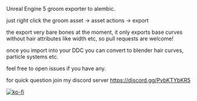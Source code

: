 Unreal Engine 5 groom exporter to alembic.

just right click the groom asset -> asset actions -> export

the export very bare bones at the moment, it only exports base curves without hair attributes like width etc, so pull requests are welcome! 

once you import into your DDC you can convert to blender hair curves, particle systems etc.

feel free to open issues if you have any.

for quick question join my discord server https://discord.gg/PvbKTYbKR5

[![ko-fi](https://ko-fi.com/img/githubbutton_sm.svg)](https://ko-fi.com/V7V6YBSIL)
